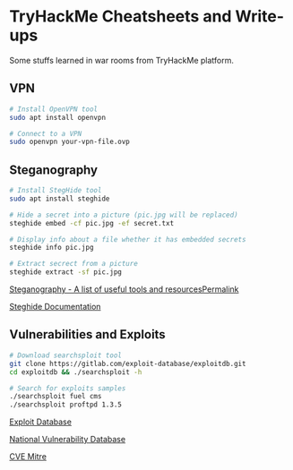 # TryHackMe Cheatsheets and Write-ups

Some stuffs learned in war rooms from TryHackMe platform.

## VPN

```bash
# Install OpenVPN tool
sudo apt install openvpn

# Connect to a VPN
sudo openvpn your-vpn-file.ovp
```

## Steganography

```bash
# Install StegHide tool
sudo apt install steghide

# Hide a secret into a picture (pic.jpg will be replaced)
steghide embed -cf pic.jpg -ef secret.txt

# Display info about a file whether it has embedded secrets
steghide info pic.jpg

# Extract secrect from a picture
steghide extract -sf pic.jpg
```

[Steganography - A list of useful tools and resourcesPermalink](https://0xrick.github.io/lists/stego/)

[Steghide Documentation](https://steghide.sourceforge.net/)

## Vulnerabilities and Exploits

```bash
# Download searchsploit tool
git clone https://gitlab.com/exploit-database/exploitdb.git
cd exploitdb && ./searchsploit -h

# Search for exploits samples
./searchsploit fuel cms
./searchsploit proftpd 1.3.5
```

[Exploit Database](https://www.exploit-db.com/)

[National Vulnerability Database](https://nvd.nist.gov/vuln/search)

[CVE Mitre](https://cve.mitre.org/)